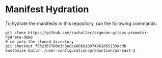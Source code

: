 # Manifest Hydration

To hydrate the manifests in this repository, run the following commands:

```shell
git clone https://github.com/zachaller/argocon-gitops-promoter-hydrate-demo
# cd into the cloned directory
git checkout f562365700e3c5e8ce06b018074961d65133acdb
kustomize build ./user-configuration/production/us-east-2
```
